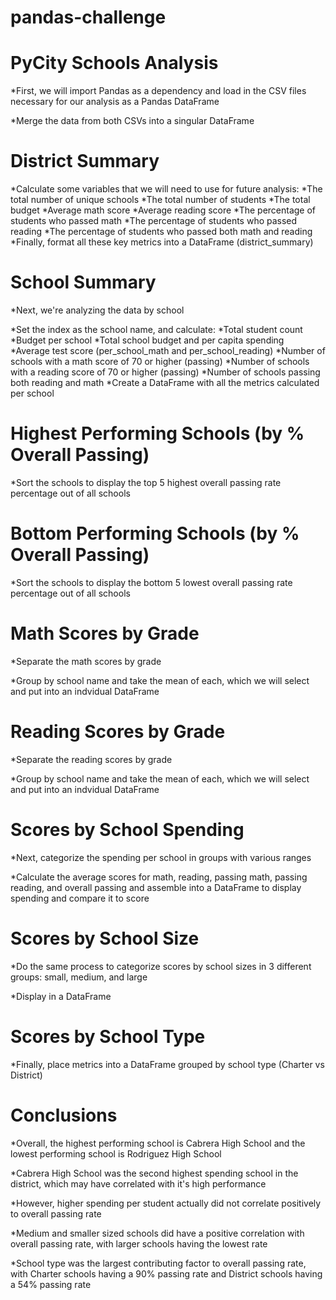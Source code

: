 # pandas-challenge

# PyCity Schools Analysis

*First, we will import Pandas as a dependency and load in the CSV files necessary for our analysis as a Pandas DataFrame

*Merge the data from both CSVs into a singular DataFrame

# District Summary

*Calculate some variables that we will need to use for future analysis:
    *The total number of unique schools
    *The total number of students
    *The total budget
    *Average math score
    *Average reading score 
    *The percentage of students who passed math 
    *The percentage of students who passed reading 
    *The percentage of students who passed both math and reading 
    *Finally, format all these key metrics into a DataFrame (district_summary)

# School Summary

*Next, we're analyzing the data by school

*Set the index as the school name, and calculate:
    *Total student count
    *Budget per school
    *Total school budget and per capita spending
    *Average test score (per_school_math and per_school_reading)
    *Number of schools with a math score of 70 or higher (passing)
    *Number of schools with a reading score of 70 or higher (passing)
    *Number of schools passing both reading and math
    *Create a DataFrame with all the metrics calculated per school 
    
# Highest Performing Schools (by % Overall Passing)

*Sort the schools to display the top 5 highest overall passing rate percentage out of all schools 
    
# Bottom Performing Schools (by % Overall Passing)

*Sort the schools to display the bottom 5 lowest overall passing rate percentage out of all schools 
      

# Math Scores by Grade

*Separate the math scores by grade

*Group by school name and take the mean of each, which we will select and put into an indvidual DataFrame

# Reading Scores by Grade

*Separate the reading scores by grade

*Group by school name and take the mean of each, which we will select and put into an indvidual DataFrame

# Scores by School Spending

*Next, categorize the spending per school in groups with various ranges

*Calculate the average scores for math, reading, passing math, passing reading, and overall passing and assemble into a DataFrame to display spending and compare it to score 

# Scores by School Size

*Do the same process to categorize scores by school sizes in 3 different groups: small, medium, and large

*Display in a DataFrame

# Scores by School Type

*Finally, place metrics into a DataFrame grouped by school type (Charter vs District)

# Conclusions

*Overall, the highest performing school is Cabrera High School and the lowest performing school is Rodriguez High School 

*Cabrera High School was the second highest spending school in the district, which may have correlated with it's high performance 

*However, higher spending per student actually did not correlate positively to overall passing rate

*Medium and smaller sized schools did have a positive correlation with overall passing rate, with larger schools having the lowest rate

*School type was the largest contributing factor to overall passing rate, with Charter schools having a 90% passing rate and District schools having a 54% passing rate

    
    
    
    
    
    